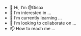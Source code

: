 - 👋 Hi, I’m @Gisox
- 👀 I’m interested in ...
- 🌱 I’m currently learning ...
- 💞️ I’m looking to collaborate on ...
- 📫 How to reach me ...

<!---
Gisox/Gisox is a ✨ special ✨ repository because its `README.md` (this file) appears on your GitHub profile.
You can click the Preview link to take a look at your changes.
--->
